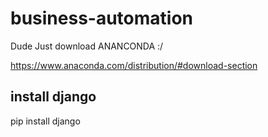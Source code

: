 # business-automation
Dude Just download ANANCONDA :/

https://www.anaconda.com/distribution/#download-section

## install django

pip install django
